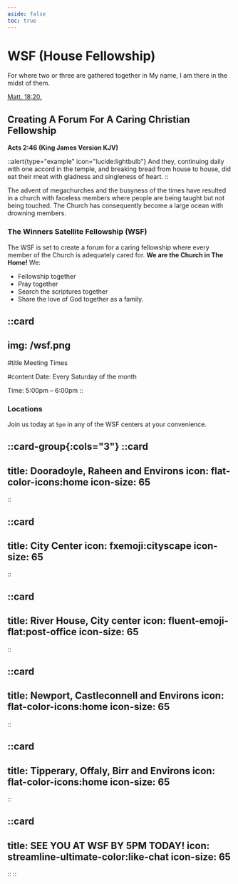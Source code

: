 ```yaml
---
aside: false
toc: true
---
```


<body class="flex items-center justify-center min-h-screen bg-gray-900">
  <div 
    class="relative w-full h-full bg-cover bg-center flex items-center justify-center p-8 my-8 dui-bg-fixed"
    style="background-image: url('/colorful-stingrays-pastel-background.jpg');">
    
  <div class="p-8 bg-gray-300/40 backdrop-blur-md text-gray-900/90 rounded-xl shadow-lg text-center w-full max-w-full mx-2">
      <h1 class="text-4xl font-bold mb-4">WSF (House Fellowship)</h1>
      <p class="text-lg mb-8">For where two or three are gathered together in My name, I am there in the midst of them.</p>
      <a href="https://github.com/idugeni" target="_blank" rel="noopener noreferrer"
         class="btn btn-neutral btn-wide">Matt. 18:20.</a>
    </div>
    
  </div>
</body>


## Creating A Forum For A Caring Christian Fellowship

**Acts 2:46 (King James Version KJV)** <br>

::alert{type="example" icon="lucide:lightbulb"}
  And they, continuing daily with one accord in the temple, and breaking bread from house to house, did eat their meat with gladness and singleness of heart.
::


The advent of megachurches and the busyness of the times have resulted in a church with faceless members where people are being taught but not being touched. The Church has consequently become a large ocean with drowning members.

### The Winners Satellite Fellowship (WSF) 

The WSF is set to create a forum for a caring fellowship where every member of the Church is adequately cared for. **We are the Church in The Home!** We:
 - Fellowship together
 - Pray together
 - Search the scriptures together
 - Share the love of God together as a family.


::card
---
img: /wsf.png
---
#title
Meeting Times

#content
Date: Every Saturday of the month <br>

Time: 5:00pm – 6:00pm
::

### Locations

Join us today at `5pm` in any of the WSF centers at your convenience.

::card-group{:cols="3"}
  ::card
  ---
  title: Dooradoyle, Raheen and Environs
  icon: flat-color-icons:home
  icon-size: 65
  ---
  ::

  ::card
  ---
  title: City Center
  icon: fxemoji:cityscape
  icon-size: 65
  ---
  ::

  ::card
  ---
  title: River House, City center
  icon: fluent-emoji-flat:post-office
  icon-size: 65
  ---
  ::

  ::card
  ---
  title: Newport, Castleconnell and Environs
  icon: flat-color-icons:home
  icon-size: 65
  ---
  ::

  ::card
  ---
  title: Tipperary, Offaly, Birr and Environs
  icon: flat-color-icons:home
  icon-size: 65
  ---
  ::

  ::card
  ---
  title: SEE YOU AT WSF BY 5PM TODAY!
  icon: streamline-ultimate-color:like-chat
  icon-size: 65
  ---
  ::
::


<!-- Background effects -->
  <div class="fixed inset-0 -z-10">
        <div class="absolute inset-0 bg-sky-50"></div>
        <div class="absolute top-1/4 left-1/4 w-48 h-48 sm:w-96 sm:h-96 bg-violet-500/10 rounded-full filter blur-3xl"></div>
        <div class="absolute bottom-1/4 right-1/4 w-48 h-48 sm:w-96 sm:h-96 bg-fuchsia-500/10 rounded-full filter blur-3xl"></div>
    </div>